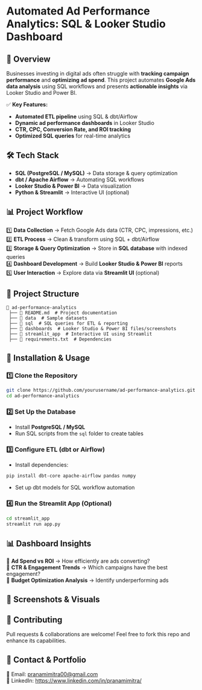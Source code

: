 # **Automated Ad Performance Analytics: SQL & Looker Studio Dashboard**  

## 📌 **Overview**  
Businesses investing in digital ads often struggle with **tracking campaign performance** and **optimizing ad spend**. This project automates **Google Ads data analysis** using SQL workflows and presents **actionable insights** via Looker Studio and Power BI.  

✅ **Key Features:**  
- **Automated ETL pipeline** using SQL & dbt/Airflow  
- **Dynamic ad performance dashboards** in Looker Studio  
- **CTR, CPC, Conversion Rate, and ROI tracking**  
- **Optimized SQL queries** for real-time analytics  

## 🛠 **Tech Stack**  
- **SQL (PostgreSQL / MySQL)** → Data storage & query optimization  
- **dbt / Apache Airflow** → Automating SQL workflows  
- **Looker Studio & Power BI** → Data visualization  
- **Python & Streamlit** → Interactive UI (optional)  

## 📊 **Project Workflow**  
1️⃣ **Data Collection** → Fetch Google Ads data (CTR, CPC, impressions, etc.)  
2️⃣ **ETL Process** → Clean & transform using SQL + dbt/Airflow  
3️⃣ **Storage & Query Optimization** → Store in **SQL database** with indexed queries  
4️⃣ **Dashboard Development** → Build **Looker Studio & Power BI** reports  
5️⃣ **User Interaction** → Explore data via **Streamlit UI** (optional)  


## 📂 **Project Structure**  
```
📁 ad-performance-analytics  
 ├── 📜 README.md  # Project documentation  
 ├── 📁 data  # Sample datasets  
 ├── 📁 sql  # SQL queries for ETL & reporting  
 ├── 📁 dashboards  # Looker Studio & Power BI files/screenshots  
 ├── 📁 streamlit_app  # Interactive UI using Streamlit  
 ├── 📜 requirements.txt  # Dependencies  
```

## 🚀 **Installation & Usage**  
### **1️⃣ Clone the Repository**  
```bash  
git clone https://github.com/yourusername/ad-performance-analytics.git  
cd ad-performance-analytics  
```
### **2️⃣ Set Up the Database**  
- Install **PostgreSQL / MySQL**  
- Run SQL scripts from the `sql` folder to create tables  

### **3️⃣ Configure ETL (dbt or Airflow)**  
- Install dependencies:  
```bash  
pip install dbt-core apache-airflow pandas numpy  
```
- Set up dbt models for SQL workflow automation  

### **4️⃣ Run the Streamlit App (Optional)**  
```bash  
cd streamlit_app  
streamlit run app.py  
```

## 📊 **Dashboard Insights**  
🔹 **Ad Spend vs ROI** → How efficiently are ads converting?  
🔹 **CTR & Engagement Trends** → Which campaigns have the best engagement?  
🔹 **Budget Optimization Analysis** → Identify underperforming ads  

## 📸 **Screenshots & Visuals**  
 

## 🤝 **Contributing**  
Pull requests & collaborations are welcome! Feel free to fork this repo and enhance its capabilities.  

## 📢 **Contact & Portfolio**  
📧 Email: [pranamimitra00@gmail.com](mailto:pranamimitra00@gmail.com)  
🔗 LinkedIn: https://www.linkedin.com/in/pranamimitra/ 


